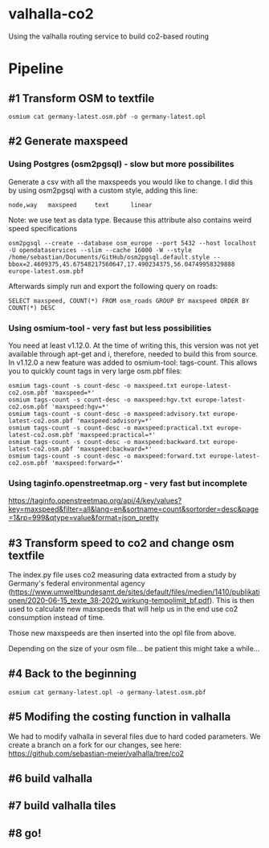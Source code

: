 # valhalla-co2
Using the valhalla routing service to build co2-based routing

# Pipeline

## #1 Transform OSM to textfile

```
osmium cat germany-latest.osm.pbf -o germany-latest.opl
```

## #2 Generate maxspeed

### Using Postgres (osm2pgsql) - slow but more possibilites

Generate a csv with all the maxspeeds you would like to change. I did this by using osm2pgsql with a custom style, adding this line:

```
node,way   maxspeed     text      linear
```
Note: we use text as data type. Because this attribute also contains weird speed specifications

```
osm2pgsql --create --database osm_europe --port 5432 --host localhost -U opendataservices --slim --cache 16000 -W --style /home/sebastian/Documents/GitHub/osm2pgsql.default.style --bbox=2.4609375,45.67548217560647,17.490234375,56.04749958329888  europe-latest.osm.pbf
```

Afterwards simply run and export the following query on roads:
```
SELECT maxspeed, COUNT(*) FROM osm_roads GROUP BY maxspeed ORDER BY COUNT(*) DESC
```

### Using osmium-tool - very fast but less possibilities

You need at least v1.12.0. At the time of writing this, this version was not yet available through apt-get and i, therefore, needed to build this from source. In v1.12.0 a new feature was added to osmium-tool: tags-count. This allows you to quickly count tags in very large osm.pbf files:

```
osmium tags-count -s count-desc -o maxspeed.txt europe-latest-co2.osm.pbf 'maxspeed=*'
osmium tags-count -s count-desc -o maxspeed:hgv.txt europe-latest-co2.osm.pbf 'maxspeed:hgv=*'
osmium tags-count -s count-desc -o maxspeed:advisory.txt europe-latest-co2.osm.pbf 'maxspeed:advisory=*'
osmium tags-count -s count-desc -o maxspeed:practical.txt europe-latest-co2.osm.pbf 'maxspeed:practical=*'
osmium tags-count -s count-desc -o maxspeed:backward.txt europe-latest-co2.osm.pbf 'maxspeed:backward=*'
osmium tags-count -s count-desc -o maxspeed:forward.txt europe-latest-co2.osm.pbf 'maxspeed:forward=*'
```

### Using taginfo.openstreetmap.org - very fast but incomplete

https://taginfo.openstreetmap.org/api/4/key/values?key=maxspeed&filter=all&lang=en&sortname=count&sortorder=desc&page=1&rp=999&qtype=value&format=json_pretty

## #3 Transform speed to co2 and change osm textfile

The index.py file uses co2 measuring data extracted from a study by Germany's federal environmental agency (https://www.umweltbundesamt.de/sites/default/files/medien/1410/publikationen/2020-06-15_texte_38-2020_wirkung-tempolimit_bf.pdf). This is then used to calculate new maxspeeds that will help us in the end use co2 consumption instead of time.

Those new maxspeeds are then inserted into the opl file from above.

Depending on the size of your osm file... be patient this might take a while...

## #4 Back to the beginning

```
osmium cat germany-latest.opl -o germany-latest.osm.pbf
```

## #5 Modifing the costing function in valhalla

We had to modify valhalla in several files due to hard coded parameters. We create a branch on a fork for our changes, see here: https://github.com/sebastian-meier/valhalla/tree/co2 

## #6 build valhalla

## #7 build valhalla tiles

## #8 go!